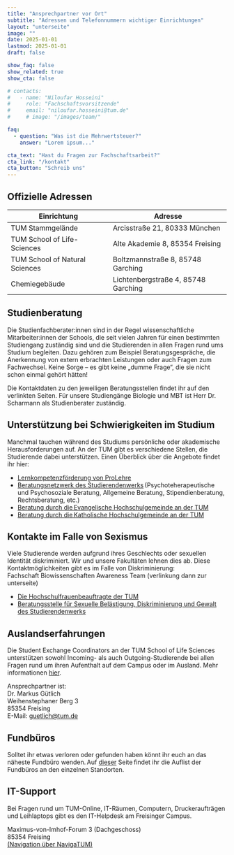 ```yaml
---
title: "Ansprechpartner vor Ort"
subtitle: "Adressen und Telefonnummern wichtiger Einrichtungen"
layout: "unterseite"
image: ""
date: 2025-01-01
lastmod: 2025-01-01
draft: false

show_faq: false
show_related: true
show_cta: false

# contacts: 
#   - name: "Niloufar Hosseini"
#     role: "Fachschaftsvorsitzende"
#     email: "niloufar.hosseini@tum.de"
#     # image: "/images/team/"

faq:
  - question: "Was ist die Mehrwertsteuer?"
    answer: "Lorem ipsum..."

cta_text: "Hast du Fragen zur Fachschaftsarbeit?"
cta_link: "/kontakt"
cta_button: "Schreib uns"
---
```


## Offizielle Adressen  
| Einrichtung | Adresse |
| ---------- | -------------------------|
| TUM Stammgelände | Arcisstraße 21, 80333 München |
| TUM School of Life-Sciences | Alte Akademie 8, 85354 Freising |
| TUM School of Natural Sciences | Boltzmannstraße 8, 85748 Garching |
| Chemiegebäude | Lichtenbergstraße 4, 85748 Garching |

## Studienberatung  
Die Studienfachberater:innen sind in der Regel wissenschaftliche Mitarbeiter:innen der Schools, die seit vielen Jahren für einen bestimmten Studiengang zuständig sind und die Studierenden in allen Fragen rund ums Studium begleiten. Dazu gehören zum Beispiel Beratungsgespräche, die Anerkennung von extern erbrachten Leistungen oder auch Fragen zum Fachwechsel. Keine Sorge – es gibt keine „dumme Frage“, die sie nicht schon einmal gehört hätten!  

Die Kontaktdaten zu den jeweiligen Beratungsstellen findet ihr auf den verlinkten Seiten. Für unsere Studiengänge Biologie und MBT ist Herr Dr. Scharmann als Studienberater zuständig. 

## Unterstützung bei Schwierigkeiten im Studium  
Manchmal tauchen während des Studiums persönliche oder akademische Herausforderungen auf. An der TUM gibt es verschiedene Stellen, die Studierende dabei unterstützen. Einen Überblick über die Angebote findet ihr hier:  
- [Lernkompetenzförderung von ProLehre](https://prolehre.tum.de/learning/)
- [Beratungsnetzwerk des Studierendenwerks](https://www.studentenwerk-muenchen.de/beratungsnetzwerk/) (Psychoteherapeutische und Psychosoziale Beratung, Allgemeine Beratung, Stipendienberatung, Rechtsberatung, etc.) 
- [Beratung durch die Evangelische Hochschulgemeinde an der TUM](https://ehg-tum.de/beratung) 
- [Beratung durch die Katholische Hochschulgemeinde an der TUM](http://www.khg-tum.de/)

## Kontakte im Falle von Sexismus  
Viele Studierende werden aufgrund ihres Geschlechts oder sexuellen Identität diskriminiert. Wir und unsere Fakultäten lehnen dies ab. Diese Kontaktmöglichkeiten gibt es im Falle von Diskriminierung:  
Fachschaft Biowissenschaften Awareness Team (verlinkung dann zur unterseite) 

- [Die Hochschulfrauenbeauftragte der TUM](https://www.zv.tum.de/diversity/stabsstelle-diversity-inclusion/diversity-inclusion/anlaufstellen/)
- [Beratungsstelle für Sexuelle Belästigung, Diskriminierung und Gewalt des Studierendenwerks](https://www.studentenwerk-muenchen.de/beratungsnetzwerk/beratungsstelle-sexuelle-belaestigung-diskriminierung-und-gewalt/)

## Auslandserfahrungen  
Die Student Exchange Coordinators an der TUM School of Life Sciences unterstützen sowohl Incoming- als auch Outgoing-Studierende bei allen Fragen rund um ihren Aufenthalt auf dem Campus oder im Ausland. Mehr informationen [hier](https://www.ls.tum.de/ls/internationales/student-exchange-coordinators/).  

Ansprechpartner ist:  
Dr. Markus Gütlich  
Weihenstephaner Berg 3  
85354 Freising  
E-Mail: guetlich@tum.de

## Fundbüros
Solltet ihr etwas verloren oder gefunden haben könnt ihr euch an das näheste Fundbüro wenden. Auf [dieser](https://www.tum.de/ueber-die-tum/kontakt-und-anfahrt/fundbuero/) Seite findet ihr die Auflist der Fundbüros an den einzelnen Standorten. 

## IT-Support
Bei Fragen rund um TUM-Online, IT-Räumen, Computern, Druckeraufträgen und Leihlaptops gibt es den IT-Helpdesk am Freisinger Campus.  
  
Maximus-von-Imhof-Forum 3 (Dachgeschoss)  
85354 Freising  
[(Navigation über NavigaTUM)](https://nav.tum.de/room/4220.02.101)
